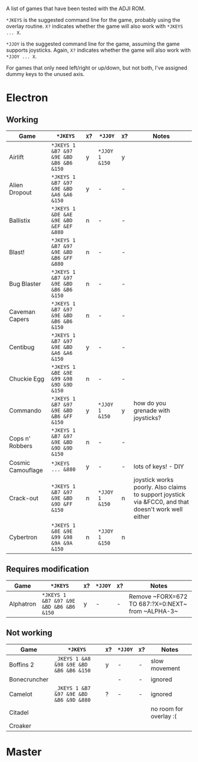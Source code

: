 A list of games that have been tested with the ADJI ROM.

`*JKEYS` is the suggested command line for the game, probably using
the overlay routine. `X?` indicates whether the game will also work
with `*JKEYS ... X`.

`*JJOY` is the suggested command line for the game, assuming the game
supports joysticks. Again, `X?` indicates whether the game will also
work with `*JJOY ... X`.

For games that only need left/right or up/down, but not both, I've
assigned dummy keys to the unused axis.

# Electron

## Working

| Game |`*JKEYS`|`X`?|`*JJOY`|`X`?|Notes|
| --- | --- | --- | --- | --- | --- |
|Airlift|`*JKEYS 1 &B7 &97 &9E &BD &B6 &B6 &150`|y|`*JJOY 1 &150`|y||
| Alien Dropout|`*JKEYS 1 &B7 &97 &9E &BD &A6 &A6 &150`|y|-|-||
|Ballistix|`*JKEYS 1 &DE &AE &9E &BD &EF &EF &880`|n|-|-||
|Blast!|`*JKEYS 1 &B7 &97 &9E &BD &B6 &FF &880`|n|-|-||
|Bug Blaster|`*JKEYS 1 &B7 &97 &9E &BD &B6 &B6 &150`|n|-|-||
|Caveman Capers|`*JKEYS 1 &B7 &97 &9E &BD &B6 &B6 &150`|n|-|-||
|Centibug|`*JKEYS 1 &B7 &97 &9E &BD &A6 &A6 &150`|y|-|-||
|Chuckie Egg|`*JKEYS 1 &BE &9E &99 &98 &9D &9D &150`|n|-|-||
|Commando|`*JKEYS 1 &B7 &97 &9E &BD &B6 &FF &150`|y|`*JJOY 1 &150`|y|how do you grenade with joysticks?|
|Cops n' Robbers|`*JKEYS 1 &B7 &97 &9E &BD &9D &9D &150`|n|-|-||
|Cosmic Camouflage|`*JKEYS ... &880`|y|-|-|lots of keys! - DIY|
|Crack-out|`*JKEYS 1 &B7 &97 &9E &BD &9D &FF &150`|n|`*JJOY 1 &150`|n|joystick works poorly. Also claims to support joystick via &FCC0, and that doesn't work well either|
|Cybertron|`*JKEYS 1 &8E &9E &99 &98 &9A &9A &150`|n|`*JJOY 1 &150`|n||

## Requires modification

| Game |`*JKEYS`|`X`?|`*JJOY`|`X`?|Notes|
| --- | --- | --- | --- | --- | --- |
|Alphatron|`*JKEYS 1 &B7 &97 &9E &BD &B6 &B6 &150`|y|-|-|Remove ~FORX=672 TO 687:?X=0:NEXT~ from ~ALPHA-3~|

## Not working

| Game |`*JKEYS`|`X`?|`*JJOY`|`X`?|Notes|
| --- | --- | --- | --- | --- | --- |
|Boffins 2|`_JKEYS 1 &A8 &98 &9E &BD &B6 &B6 &150`|y|-|-|slow movement|
|Bonecruncher|||-|-|ignored|
|Camelot|`_JKEYS 1 &B7 &97 &9E &BD &B6 &9D &880`|?|-|-|ignored|
|Citadel|||||no room for overlay :(|
|Croaker||||||poor responsiveness|

# Master
